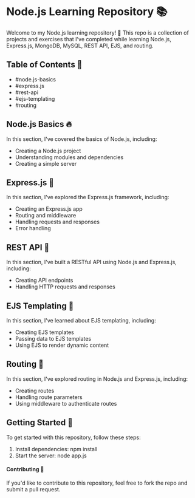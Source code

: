 # Node.js Learning Repository 📚

Welcome to my Node.js learning repository! 🚀 This repo is a collection of projects and exercises that I've completed while learning Node.js, Express.js, MongoDB, MySQL, REST API, EJS, and routing.

## Table of Contents 📖
- #node.js-basics
- #express.js
- #rest-api
- #ejs-templating
- #routing

## Node.js Basics 🔥
In this section, I've covered the basics of Node.js, including:

- Creating a Node.js project
- Understanding modules and dependencies
- Creating a simple server

## Express.js 🚂
In this section, I've explored the Express.js framework, including:

- Creating an Express.js app
- Routing and middleware
- Handling requests and responses
- Error handling


## REST API 📱
In this section, I've built a RESTful API using Node.js and Express.js, including:

- Creating API endpoints
- Handling HTTP requests and responses

## EJS Templating 🎨
In this section, I've learned about EJS templating, including:

- Creating EJS templates
- Passing data to EJS templates
- Using EJS to render dynamic content

## Routing 🚏
In this section, I've explored routing in Node.js and Express.js, including:

- Creating routes
- Handling route parameters
- Using middleware to authenticate routes

## Getting Started 🚀
To get started with this repository, follow these steps:


1. Install dependencies: npm install
2. Start the server: node app.js

#### Contributing 🤝
If you'd like to contribute to this repository, feel free to fork the repo and submit a pull request.
